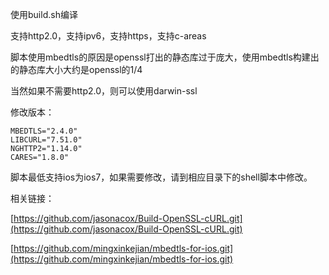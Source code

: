 使用build.sh编译

支持http2.0，支持ipv6，支持https，支持c-areas

脚本使用mbedtls的原因是openssl打出的静态库过于庞大，使用mbedtls构建出的静态库大小大约是openssl的1/4

当然如果不需要http2.0，则可以使用darwin-ssl

修改版本：

    MBEDTLS="2.4.0"
    LIBCURL="7.51.0"
    NGHTTP2="1.14.0"
    CARES="1.8.0"

脚本最低支持ios为ios7，如果需要修改，请到相应目录下的shell脚本中修改。

相关链接：

[https://github.com/jasonacox/Build-OpenSSL-cURL.git](https://github.com/jasonacox/Build-OpenSSL-cURL.git)

[https://github.com/mingxinkejian/mbedtls-for-ios.git](https://github.com/mingxinkejian/mbedtls-for-ios.git)
